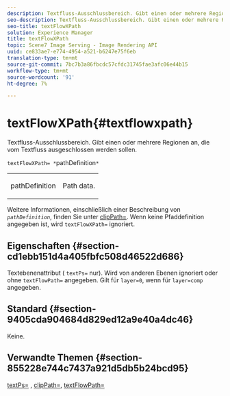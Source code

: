 ```yaml
---
description: Textfluss-Ausschlussbereich. Gibt einen oder mehrere Regionen an, die vom Textfluss ausgeschlossen werden sollen.
seo-description: Textfluss-Ausschlussbereich. Gibt einen oder mehrere Regionen an, die vom Textfluss ausgeschlossen werden sollen.
seo-title: textFlowXPath
solution: Experience Manager
title: textFlowXPath
topic: Scene7 Image Serving - Image Rendering API
uuid: ce833ae7-e774-4954-a521-b6247e75f6eb
translation-type: tm+mt
source-git-commit: 7bc7b3a86fbcdc57cfdc31745fae3afc06e44b15
workflow-type: tm+mt
source-wordcount: '91'
ht-degree: 7%

---
```



# textFlowXPath{#textflowxpath}

Textfluss-Ausschlussbereich. Gibt einen oder mehrere Regionen an, die vom Textfluss ausgeschlossen werden sollen.

`textFlowXPath= *`pathDefinition`*`

<table id="simpletable_7E0EA48AEBB5426CBE948FCA18882C66"> 
 <tr class="strow"> 
  <td class="stentry"> <p><span class="varname"> pathDefinition</span> </p> </td> 
  <td class="stentry"> <p>Path data. </p></td> 
 </tr> 
</table>

Weitere Informationen, einschließlich einer Beschreibung von *`pathDefinition`*, finden Sie unter [clipPath=](../../../../../is-api/http-ref/image-serving-api-ref/c-http-protocol-reference/c-command-reference/r-clippath.md#reference-8139b1b52dc54749b51b109521ddf83d). Wenn keine Pfaddefinition angegeben ist, wird `textFlowXPath=` ignoriert.

## Eigenschaften {#section-cd1ebb151d4a405fbfc508d46522d686}

Textebenenattribut ( `textPs=` nur). Wird von anderen Ebenen ignoriert oder ohne `textFlowPath=` angegeben. Gilt für `layer=0`, wenn für `layer=comp` angegeben.

## Standard {#section-9405cda904684d829ed12a9e40a4dc46}

Keine.

## Verwandte Themen {#section-855228e744c7437a921d5db5b24bcd95}

[textPs=](../../../../../is-api/http-ref/image-serving-api-ref/c-http-protocol-reference/c-command-reference/r-textps.md#reference-4209a2a6169f44278da2647cfb0cd767) ,  [clipPath=](../../../../../is-api/http-ref/image-serving-api-ref/c-http-protocol-reference/c-command-reference/r-clippath.md#reference-8139b1b52dc54749b51b109521ddf83d),  [textFlowPath=](../../../../../is-api/http-ref/image-serving-api-ref/c-http-protocol-reference/c-command-reference/r-textflowpath.md#reference-0b8d9493d71342f0b6a64a6d221584ef)
